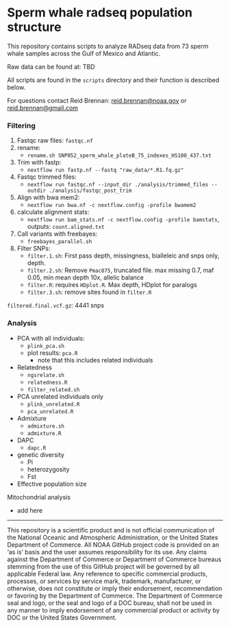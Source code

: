 # Sperm whale radseq population structure

This repository contains scripts to analyze RADseq data from 73 sperm whale samples across the Gulf of Mexico and Atlantic.

Raw data can be found at: TBD

All scripts are found in the `scripts` directory and their function is described below.

For questions contact Reid Brennan: reid.brennan@noaa.gov or reid.brennan@gmail.com



### Filtering

1. Fastqc raw files: `fastqc.nf`
2. rename:
	- `rename.sh SNP052_sperm_whale_plateB_75_indexes_HS100_437.txt`
3. Trim with fastp: 
	- `nextflow run fastp.nf --fastq "raw_data/*.R1.fq.gz"`
4. Fastqc trimmed files: 
	- `nextflow run fastqc.nf --input_dir ./analysis/trimmed_files --outdir ./analysis/fastqc_post_trim`
5. Align with bwa mem2: 
	- `nextflow run bwa.nf -c nextflow.config -profile bwamem2`
6. calculate alignment stats: 
	- `nextflow run bam_stats.nf -c nextflow.config -profile bamstats`, outputs: `count.aligned.txt`
7. Call variants with freebayes: 
	- `freebayes_parallel.sh`
8. Filter SNPs:
	- `filter.1.sh`: First pass depth, missingness, bialleleic and snps only, depth.
	- `filter.2.sh`: Remove `Pmac075`, truncated file. max missing 0.7, maf 0.05, min mean depth 10x, allelic balance
	- `filter.R`: requires `HDplot.R`. Max depth, HDplot for paralogs
	- `filter.3.sh`: remove sites found in `filter.R`

`filtered.final.vcf.gz`: 4441 snps


### Analysis

- PCA with all individuals:
	- `plink_pca.sh`
	- plot results: `pca.R`
		- note that this includes related individuals
- Relatedness
	- `ngsrelate.sh`
	- `relatedness.R`
	- `filter_related.sh`
- PCA unrelated individuals only
	- `plink_unrelated.R`
	- `pca_unrelated.R`
- Admixture
	- `admixture.sh`
	- `admixture.R`
- DAPC
	- `dapc.R`
- genetic diversity
	- Pi
	- heterozygosity
	- Fst
- Effective population size

Mitochondrial analysis

- add here 




---

This repository is a scientific product and is not official communication of the National Oceanic and Atmospheric Administration, or the United States Department of Commerce. All NOAA GitHub project code is provided on an ‘as is’ basis and the user assumes responsibility for its use. Any claims against the Department of Commerce or Department of Commerce bureaus stemming from the use of this GitHub project will be governed by all applicable Federal law. Any reference to specific commercial products, processes, or services by service mark, trademark, manufacturer, or otherwise, does not constitute or imply their endorsement, recommendation or favoring by the Department of Commerce. The Department of Commerce seal and logo, or the seal and logo of a DOC bureau, shall not be used in any manner to imply endorsement of any commercial product or activity by DOC or the United States Government.
